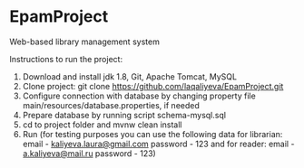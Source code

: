 # EpamProject

Web-based library management system

Instructions to run the project: 

1. Download and install jdk 1.8, Git, Apache Tomcat, MySQL
2. Clone project: git clone https://github.com/laqaliyeva/EpamProject.git
3. Configure connection with database by changing property file main/resources/database.properties, if needed
4. Prepare database by running script schema-mysql.sql
5. cd to project folder and mvnw clean install
6. Run (for testing purposes you can use the following data for librarian: email - kaliyeva.laura@gmail.com password - 123 and for reader: email - a.kaliyeva@mail.ru password - 123)
